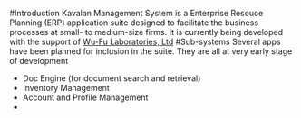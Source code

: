 #Introduction
Kavalan Management System is a Enterprise Resouce Planning (ERP) application suite designed to facilitate the business processes at small- to medium-size firms.
It is currently being developed with the support of [Wu-Fu Laboratories, Ltd](http://www.wufulab.com)
#Sub-systems
Several apps have been planned for inclusion in the suite. They are all at very early stage of development

* Doc Engine (for document search and retrieval)
* Inventory Management
* Account and Profile Management
* 